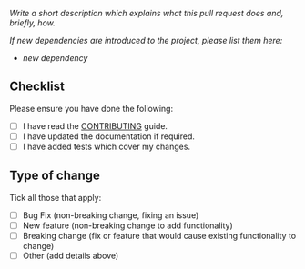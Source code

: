 _Write a short description which explains what this pull request does and, briefly, how._

_If new dependencies are introduced to the project, please list them here:_

* _new dependency_

## Checklist

Please ensure you have done the following:

* [ ] I have read the [CONTRIBUTING](../CONTRIBUTING.md) guide.
* [ ] I have updated the documentation if required.
* [ ] I have added tests which cover my changes.

## Type of change

Tick all those that apply:

* [ ] Bug Fix (non-breaking change, fixing an issue)
* [ ] New feature (non-breaking change to add functionality)
* [ ] Breaking change (fix or feature that would cause existing functionality to change)
* [ ] Other (add details above)
